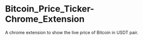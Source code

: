 # Bitcoin_Price_Ticker-Chrome_Extension
A chrome extension to show the live price of Bitcoin in USDT pair.
